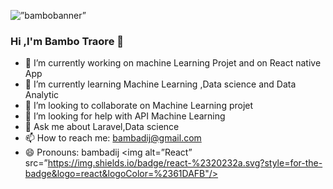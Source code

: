 <p align=”center”>
  <img width=”200" height=”200"  src="https://github-production-user-asset-6210df.s3.amazonaws.com/56828901/282273162-a502f7da-b6e3-456b-b12d-a1d940283438.PNG" alt=”bambobanner” >
</p>

### Hi ,I'm Bambo Traore 👋


- 🔭 I’m currently working on machine Learning Projet and on React native App
- 🌱 I’m currently learning Machine Learning ,Data science and Data Analytic
- 👯 I’m looking to collaborate on Machine Learning projet
- 🤔 I’m looking for help with API Machine Learning 
- 💬 Ask me about Laravel,Data science 
- 📫 How to reach me: bambadij@gmail.com
- 😄 Pronouns: bambadij
<img alt=”React” src=”https://img.shields.io/badge/react-%2320232a.svg?style=for-the-badge&logo=react&logoColor=%2361DAFB"/>
